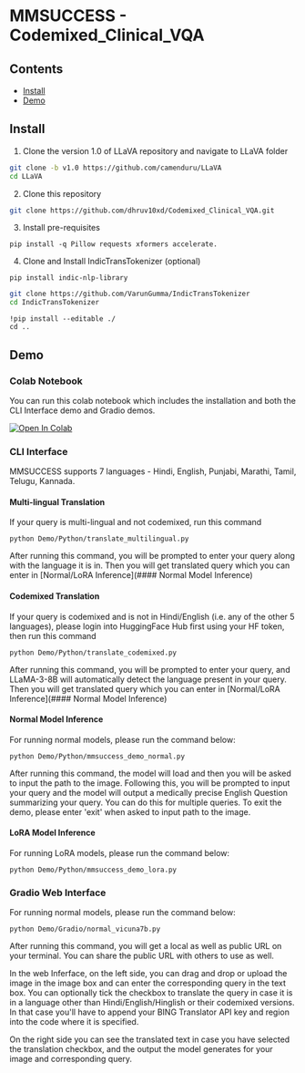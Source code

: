 # MMSUCCESS - Codemixed_Clinical_VQA
## Contents
- [Install](#Install)
- [Demo](#Demo)
  
## Install 
1. Clone the version 1.0 of LLaVA repository and navigate to LLaVA folder
```bash
git clone -b v1.0 https://github.com/camenduru/LLaVA
cd LLaVA
```
2. Clone this repository
```bash
git clone https://github.com/dhruv10xd/Codemixed_Clinical_VQA.git
```
3. Install pre-requisites
```shell
pip install -q Pillow requests xformers accelerate.
```
4. Clone and Install IndicTransTokenizer (optional)
```shell
pip install indic-nlp-library
```
```bash
git clone https://github.com/VarunGumma/IndicTransTokenizer
cd IndicTransTokenizer
```
```shell
!pip install --editable ./
cd ..
```

## Demo

### Colab Notebook
You can run this colab notebook which includes the installation and both the CLI Interface demo and Gradio demos.

[![Open In Colab](https://colab.research.google.com/assets/colab-badge.svg)](https://colab.research.google.com/drive/1ptsTwVjUCGIj-0cGXW2VGHnH0NZWnYXT?usp=sharing)


### CLI Interface
MMSUCCESS supports 7 languages - Hindi, English, Punjabi, Marathi, Tamil, Telugu, Kannada.

#### Multi-lingual Translation
If your query is multi-lingual and not codemixed, run this command
```shell
python Demo/Python/translate_multilingual.py
```
After running this command, you will be prompted to enter your query along with the language it is in. Then you will get translated query which you can enter in [Normal/LoRA Inference](#### Normal Model Inference)

#### Codemixed Translation
If your query is codemixed and is not in Hindi/English (i.e. any of the other 5 languages), please login into HuggingFace Hub first using your HF token, then run this command
```shell
python Demo/Python/translate_codemixed.py
```
After running this command, you will be prompted to enter your query, and LLaMA-3-8B will automatically detect the language present in your query. Then you will get translated query which you can enter in [Normal/LoRA Inference](#### Normal Model Inference)


#### Normal Model Inference
For running normal models, please run the command below:
```shell
python Demo/Python/mmsuccess_demo_normal.py
```
After running this command, the model will load and then you will be asked to input the path to the image. Following this, you will be prompted to input your query and the model will output a medically precise English Question summarizing your query. 
You can do this for multiple queries. To exit the demo, please enter 'exit' when asked to input path to the image. 

#### LoRA Model Inference
For running LoRA models, please run the command below:
```shell
python Demo/Python/mmsuccess_demo_lora.py
```

### Gradio Web Interface
For running normal models, please run the command below:
```shell
python Demo/Gradio/normal_vicuna7b.py
```
After running this command, you will get a local as well as public URL on your terminal. You can share the public URL with others to use as well. 

In the web Inferface, on the left side, you can drag and drop or upload the image in the image box and can enter the corresponding query in the text box. You can optionally tick the checkbox to translate the query in case it is in a language other than Hindi/English/Hinglish or their codemixed versions. In that case you'll have to append your BING Translator API key and region into the code where it is specified.

On the right side you can see the translated text in case you have selected the translation checkbox, and the output the model generates for your image and corresponding query.


